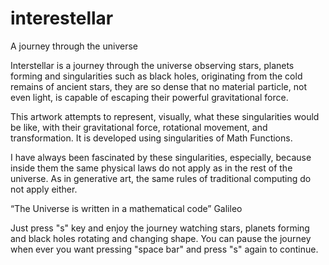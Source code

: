 # interestellar
A journey through the universe 

Interstellar is a journey through the universe observing stars, planets forming and singularities such as black holes, originating from the cold remains of ancient stars, they are so dense that no material particle, not even light, is capable of escaping their powerful gravitational force.

This artwork attempts to represent, visually, what these singularities would be like, with their gravitational force, rotational movement, and transformation. It is developed using singularities of Math Functions. 

I have always been fascinated by these singularities, especially, because inside them the same physical laws do not apply as in the rest of the universe. As in generative art, the same rules of traditional computing do not apply either.

“The Universe is written in a mathematical code” Galileo

Just press "s" key and enjoy the journey watching stars, planets forming and black holes rotating and changing shape. You can pause the journey when ever you want pressing "space bar" and press "s" again to continue.
